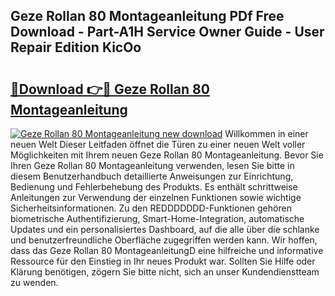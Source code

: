 ## Geze Rollan 80 Montageanleitung PDf Free Download - Part-A1H Service Owner Guide - User Repair Edition KicOo

# <h2><a href="http://df75agm.blite.top/?on=Geze+Rollan+80+Montageanleitung">🔗Download 👉🔴 Geze Rollan 80 Montageanleitung</a></h2>

[![Geze Rollan 80 Montageanleitung new download](https://i.imgur.com/lujVjoI.png)](http://df75agm.blite.top/?on=Geze+Rollan+80+Montageanleitung)
Willkommen in einer neuen Welt Dieser Leitfaden öffnet die Türen zu einer neuen Welt voller Möglichkeiten mit Ihrem neuen Geze Rollan 80 Montageanleitung. Bevor Sie Ihren Geze Rollan 80 Montageanleitung verwenden, lesen Sie bitte in diesem Benutzerhandbuch detaillierte Anweisungen zur Einrichtung, Bedienung und Fehlerbehebung des Produkts. Es enthält schrittweise Anleitungen zur Verwendung der einzelnen Funktionen sowie wichtige Sicherheitsinformationen. Zu den REDDDDDDD-Funktionen gehören biometrische Authentifizierung, Smart-Home-Integration, automatische Updates und ein personalisiertes Dashboard, auf die alle über die schlanke und benutzerfreundliche Oberfläche zugegriffen werden kann. Wir hoffen, dass das Geze Rollan 80 MontageanleitungD eine hilfreiche und informative Ressource für den Einstieg in Ihr neues Produkt war. Sollten Sie Hilfe oder Klärung benötigen, zögern Sie bitte nicht, sich an unser Kundendienstteam zu wenden.
